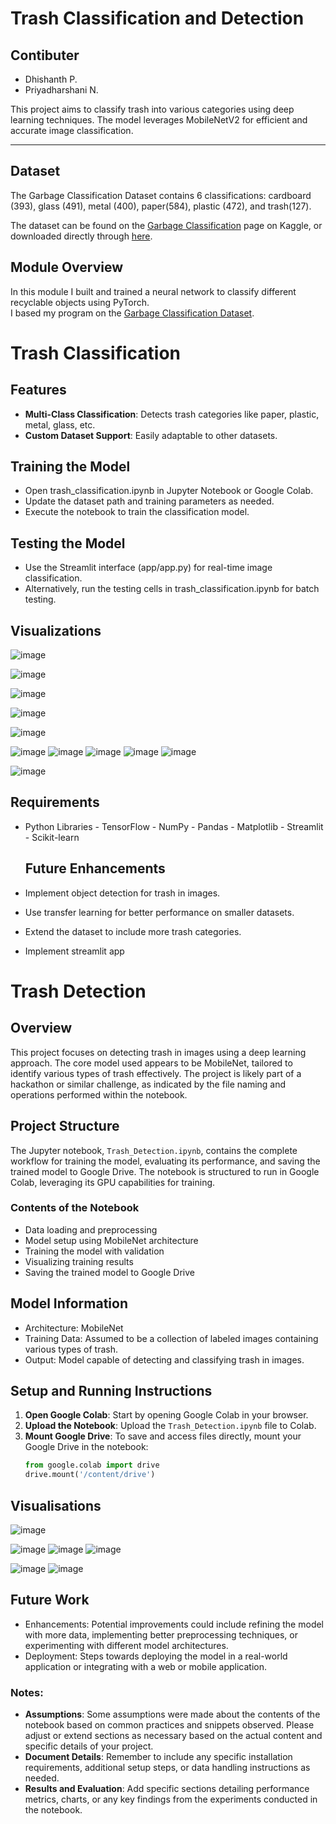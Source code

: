 # Trash Classification and Detection
## Contibuter
- Dhishanth P.
- Priyadharshani N.


This project aims to classify trash into various categories using deep learning techniques. The model leverages MobileNetV2 for efficient and accurate image classification.

---

## Dataset

The Garbage Classification Dataset contains 6 classifications: cardboard (393), glass (491), metal (400), paper(584), plastic (472), and trash(127).

The dataset can be found on the [Garbage Classification](https://www.kaggle.com/asdasdasasdas/garbage-classification) page on Kaggle, or downloaded directly through [here](https://www.kaggle.com/asdasdasasdas/garbage-classification/download).

## Module Overview

In this module I built and trained a neural network to classify different recyclable objects using PyTorch.<br>
I based my program on the [Garbage Classification Dataset](https://www.kaggle.com/asdasdasasdas/garbage-classification).


# Trash Classification

## Features

- **Multi-Class Classification**: Detects trash categories like paper, plastic, metal, glass, etc.
- **Custom Dataset Support**: Easily adaptable to other datasets.


## Training the Model
- Open trash_classification.ipynb in Jupyter Notebook or Google Colab.
- Update the dataset path and training parameters as needed.
- Execute the notebook to train the classification model.

## Testing the Model
- Use the Streamlit interface (app/app.py) for real-time image classification.
- Alternatively, run the testing cells in trash_classification.ipynb for batch testing.

## Visualizations
![image](https://github.com/user-attachments/assets/eeaf6bbf-3201-4ba5-b548-ca467f00064d)

![image](https://github.com/user-attachments/assets/fd6cf103-57cd-4bff-ab04-47ff6376247c)

![image](https://github.com/user-attachments/assets/3f8a606c-ce03-46a5-a992-6622080a01d8)

![image](https://github.com/user-attachments/assets/c1d1a676-c2e2-4cbc-b49e-1d09da202cd5)

![image](https://github.com/user-attachments/assets/e0f503f5-5421-47f3-b813-306f39c0d166)

![image](https://github.com/user-attachments/assets/84e67e39-37a5-4935-86ae-000d59217ad1)
![image](https://github.com/user-attachments/assets/edb7ef94-9c7b-4847-a32b-886c21693f7b)
![image](https://github.com/user-attachments/assets/f19b1df8-813c-43ad-9f79-2a0ace8c2be6)
![image](https://github.com/user-attachments/assets/c7081abb-9984-457f-88c0-529aa1edd6a1)
![image](https://github.com/user-attachments/assets/0b2106d7-75f0-4929-82c4-cc95e38da534)

![image](https://github.com/user-attachments/assets/8593999a-fe87-4079-9ad0-71dd94da6092)

## Requirements
- Python Libraries
      - TensorFlow
      - NumPy
      - Pandas
      - Matplotlib
       - Streamlit
      - Scikit-learn


  ## Future Enhancements
- Implement object detection for trash in images.
- Use transfer learning for better performance on smaller datasets.
- Extend the dataset to include more trash categories.
- Implement streamlit app


  
# Trash Detection



## Overview
This project focuses on detecting trash in images using a deep learning approach. The core model used appears to be MobileNet, tailored to identify various types of trash effectively. The project is likely part of a hackathon or similar challenge, as indicated by the file naming and operations performed within the notebook.

## Project Structure
The Jupyter notebook, `Trash_Detection.ipynb`, contains the complete workflow for training the model, evaluating its performance, and saving the trained model to Google Drive. The notebook is structured to run in Google Colab, leveraging its GPU capabilities for training.

### Contents of the Notebook
- Data loading and preprocessing
- Model setup using MobileNet architecture
- Training the model with validation
- Visualizing training results
- Saving the trained model to Google Drive

## Model Information
- Architecture: MobileNet
- Training Data: Assumed to be a collection of labeled images containing various types of trash.
- Output: Model capable of detecting and classifying trash in images.


## Setup and Running Instructions
1. **Open Google Colab**: Start by opening Google Colab in your browser.
2. **Upload the Notebook**: Upload the `Trash_Detection.ipynb` file to Colab.
3. **Mount Google Drive**: To save and access files directly, mount your Google Drive in the notebook:
   ```python
   from google.colab import drive
   drive.mount('/content/drive')
## Visualisations
![image](https://github.com/user-attachments/assets/e03bf522-03de-42f1-aa4c-66b9b88cca09)

![image](https://github.com/user-attachments/assets/b8ecd930-bc40-4930-bc2f-35bc87fe2b57)
![image](https://github.com/user-attachments/assets/4402deb0-2554-4625-a603-220e8d14e49e)
![image](https://github.com/user-attachments/assets/17b9f2d7-1612-4ac3-bbdc-11c5a6507f3b)

![image](https://github.com/user-attachments/assets/c11ffaf0-7f5a-4dc7-8664-197ea16cb782)
![image](https://github.com/user-attachments/assets/10e96dfd-7879-4e2c-98d4-70c95ce41d76)



## Future Work
- Enhancements: Potential improvements could include refining the model with more data, implementing better preprocessing techniques, or experimenting with different model architectures.
- Deployment: Steps towards deploying the model in a real-world application or integrating with a web or mobile application.





### Notes:
- **Assumptions**: Some assumptions were made about the contents of the notebook based on common practices and snippets observed. Please adjust or extend sections as necessary based on the actual content and specific details of your project.
- **Document Details**: Remember to include any specific installation requirements, additional setup steps, or data handling instructions as needed.
- **Results and Evaluation**: Add specific sections detailing performance metrics, charts, or any key findings from the experiments conducted in the notebook.












  
